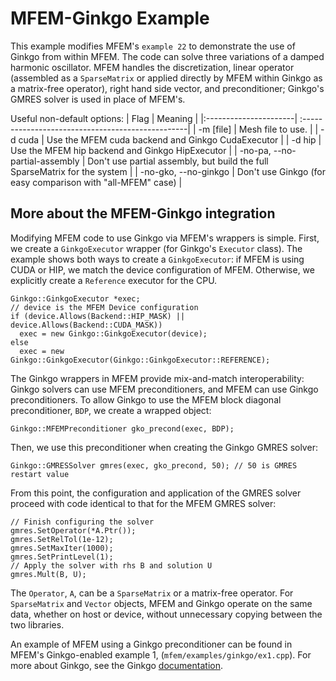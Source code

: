 # MFEM-Ginkgo Example

This example modifies MFEM's `example 22` to demonstrate the use of Ginkgo from
within MFEM.  The code can solve three variations of a damped harmonic oscillator.
MFEM handles the discretization, linear operator (assembled as a `SparseMatrix` or 
applied directly by MFEM within Ginkgo as a matrix-free operator), right hand side 
vector, and preconditioner; Ginkgo's GMRES solver is used in place of MFEM's.



Useful non-default options:
|   Flag                | Meaning                                           |
|:----------------------| :-------------------------------------------------|
|  -m [file]            | Mesh file to use.                                 |
| -d cuda               | Use the MFEM cuda backend and Ginkgo CudaExecutor |
| -d hip                | Use the MFEM hip backend and Ginkgo HipExecutor   |
| -no-pa,  --no-partial-assembly | Don't use partial assembly, but build the full SparseMatrix for the system  |
| -no-gko, --no-ginkgo  | Don't use Ginkgo (for easy comparison with "all-MFEM" case) |

## More about the MFEM-Ginkgo integration

Modifying MFEM code to use Ginkgo via MFEM's wrappers is simple.  First, we create a 
`GinkgoExecutor` wrapper (for Ginkgo's `Executor` class). The example shows both ways
to create a `GinkgoExecutor`: if MFEM is using CUDA or HIP, we
 match the device configuration of MFEM. Otherwise, we explicitly create a `Reference` 
executor for the CPU.

```
Ginkgo::GinkgoExecutor *exec;
// device is the MFEM Device configuration
if (device.Allows(Backend::HIP_MASK) || device.Allows(Backend::CUDA_MASK)) 
  exec = new Ginkgo::GinkgoExecutor(device);
else
  exec = new Ginkgo::GinkgoExecutor(Ginkgo::GinkgoExecutor::REFERENCE);
```

The Ginkgo wrappers in MFEM provide mix-and-match interoperability: 
Ginkgo solvers can use MFEM preconditioners, and MFEM can use Ginkgo preconditioners.
To allow Ginkgo to use the MFEM block diagonal preconditioner, `BDP`, we create
a wrapped object:

```
Ginkgo::MFEMPreconditioner gko_precond(exec, BDP);
```

Then, we use this preconditioner when creating the Ginkgo GMRES solver:

```
Ginkgo::GMRESSolver gmres(exec, gko_precond, 50); // 50 is GMRES restart value
```

From this point, the configuration and application of the GMRES solver proceed with
code identical to that for the MFEM GMRES solver:

```
// Finish configuring the solver
gmres.SetOperator(*A.Ptr());
gmres.SetRelTol(1e-12);
gmres.SetMaxIter(1000);
gmres.SetPrintLevel(1);
// Apply the solver with rhs B and solution U
gmres.Mult(B, U);
```

The `Operator`, `A`, can be a `SparseMatrix` or a matrix-free operator. For `SparseMatrix`
and `Vector` objects, MFEM and Ginkgo operate on the same data, whether on host or device,
without unnecessary copying between the two libraries. 

An example of MFEM using a Ginkgo preconditioner can be found in MFEM's Ginkgo-enabled example 1,
(`mfem/examples/ginkgo/ex1.cpp`).
For more about Ginkgo, see the Ginkgo [documentation](https://ginkgo-project.github.io/ginkgo/doc/develop/). 
